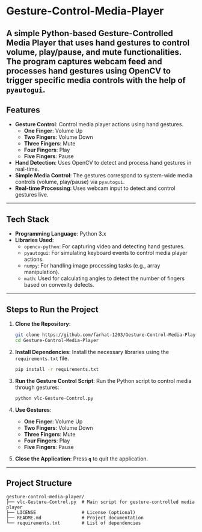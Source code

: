 # Gesture-Control-Media-Player
A simple Python-based Gesture-Controlled Media Player that uses hand gestures to control volume, play/pause, and mute functionalities. The program captures webcam feed and processes hand gestures using OpenCV to trigger specific media controls with the help of `pyautogui`.
---
## Features

- **Gesture Control**: Control media player actions using hand gestures.
  - **One Finger**: Volume Up
  - **Two Fingers**: Volume Down
  - **Three Fingers**: Mute
  - **Four Fingers**: Play
  - **Five Fingers**: Pause
- **Hand Detection**: Uses OpenCV to detect and process hand gestures in real-time.
- **Simple Media Control**: The gestures correspond to system-wide media controls (volume, play/pause) via `pyautogui`.
- **Real-time Processing**: Uses webcam input to detect and control gestures live.

---

## Tech Stack

- **Programming Language**: Python 3.x
- **Libraries Used**:
  - `opencv-python`: For capturing video and detecting hand gestures.
  - `pyautogui`: For simulating keyboard events to control media player actions.
  - `numpy`: For handling image processing tasks (e.g., array manipulation).
  - `math`: Used for calculating angles to detect the number of fingers based on convexity defects.

---

## Steps to Run the Project

1. **Clone the Repository**:
    ```bash
    git clone https://github.com/farhat-1203/Gesture-Control-Media-Player.git
    cd Gesture-Control-Media-Player
    ```

2. **Install Dependencies**:
    Install the necessary libraries using the `requirements.txt` file.
    ```bash
    pip install -r requirements.txt
    ```

3. **Run the Gesture Control Script**:
    Run the Python script to control media through gestures:
    ```bash
    python vlc-Gesture-Control.py
    ```

4. **Use Gestures**:
    - **One Finger**: Volume Up
    - **Two Fingers**: Volume Down
    - **Three Fingers**: Mute
    - **Four Fingers**: Play
    - **Five Fingers**: Pause

5. **Close the Application**:
    Press **`q`** to quit the application.

---

## Project Structure

```plaintext
gesture-control-media-player/
├── vlc-Gesture-Control.py  # Main script for gesture-controlled media player
├── LICENSE                 # License (optional)
├── README.md               # Project documentation
└── requirements.txt        # List of dependencies
